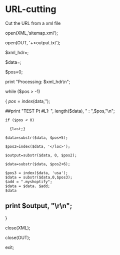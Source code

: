 # URL-cutting
Cut the URL from a xml file


open(XML,'sitemap.xml');

open(OUT, '+>output.txt');

$xml_hdr=<XML>;

$data=<XML>;

$pos=0;

print "Processing: $xml_hdr\n";

while ($pos > -1)

  { $pos=index($data,'<loc>');

##print "TEST Pt #L1: ", length($data), " : ",$pos,"\n";

    if ($pos < 0)

      {last;}

    $data=substr($data, $pos+5);

    $pos2=index($data, '</loc>');

    $output=substr($data, 0, $pos2);

    $data=substr($data, $pos2+6);
    
    $pos3 = index($data, 'usa');
    $data = substr($data,0,$pos3);
    $add = ".myshoptify";
    $data = $data. $add;
    $data   
##    print $output, "\r\n";

  }



close(XML);

close(OUT);



exit;
